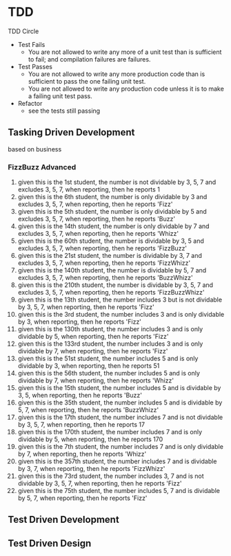 # TDD
TDD Circle
- Test Fails
  - You are not allowed to write any more of a unit test than is sufficient to fail; and compilation failures are failures.
- Test Passes
  - You are not allowed to write any more production code than is sufficient to pass the one failing unit test.
  - You are not allowed to write any production code unless it is to make a failing unit test pass.
- Refactor
  - see the tests still passing 

## Tasking Driven Development
based on business

### FizzBuzz Advanced
1. given this is the 1st student, the number is not dividable by 3, 5, 7 and excludes 3, 5, 7, when reporting, then he reports 1
2. given this is the 6th student, the number is only dividable by 3 and excludes 3, 5, 7, when reporting, then he reports 'Fizz'
3. given this is the 5th student, the number is only dividable by 5 and excludes 3, 5, 7, when reporting, then he reports 'Buzz'
4. given this is the 14th student, the number is only dividable by 7 and excludes 3, 5, 7, when reporting, then he reports 'Whizz'
5. given this is the 60th student, the number is dividable by 3, 5 and excludes 3, 5, 7, when reporting, then he reports 'FizzBuzz'
6. given this is the 21st student, the number is dividable by 3, 7 and excludes 3, 5, 7, when reporting, then he reports 'FizzWhizz'
7. given this is the 140th student, the number is dividable by 5, 7 and excludes 3, 5, 7, when reporting, then he reports 'BuzzWhizz'
8. given this is the 210th student, the number is dividable by 3, 5, 7 and excludes 3, 5, 7, when reporting, then he reports 'FizzBuzzWhizz'
9. given this is the 13th student, the number includes 3 but is not dividable by 3, 5, 7, when reporting, then he reports 'Fizz'
10. given this is the 3rd student, the number includes 3 and is only dividable by 3, when reporting, then he reports 'Fizz'
11. given this is the 130th student, the number includes 3 and is only dividable by 5, when reporting, then he reports 'Fizz'
12. given this is the 133rd student, the number includes 3 and is only dividable by 7, when reporting, then he reports 'Fizz'
13. given this is the 51st student, the number includes 5 and is only dividable by 3, when reporting, then he reports 51
14. given this is the 56th student, the number includes 5 and is only dividable by 7, when reporting, then he reports 'Whizz'
15. given this is the 15th student, the number includes 5 and is dividable by 3, 5, when reporting, then he reports 'Buzz'
16. given this is the 35th student, the number includes 5 and is dividable by 5, 7, when reporting, then he reports 'BuzzWhizz'
17. given this is the 17th student, the number includes 7 and is not dividable by 3, 5, 7, when reporting, then he reports 17
18. given this is the 170th student, the number includes 7 and is only dividable by 5, when reporting, then he reports 170
19. given this is the 7th student, the number includes 7 and is only dividable by 7, when reporting, then he reports 'Whizz' 
20. given this is the 357th student, the number includes 7 and is dividable by 3, 7, when reporting, then he reports 'FizzWhizz'
21. given this is the 73rd student, the number includes 3, 7 and is not dividable by 3, 5, 7, when reporting, then he reports 'Fizz' 
22. given this is the 75th student, the number includes 5, 7 and is dividable by 5, 7, when reporting, then he reports 'Fizz'

## Test Driven Development


## Test Driven Design